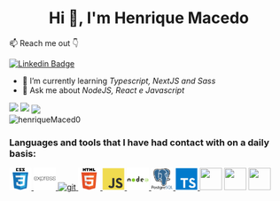 <h1 align="center">Hi 👋, I'm Henrique Macedo</h1>
📫 Reach me out 👇

[![Linkedin
Badge](https://img.shields.io/badge/-LinkedIn-blue?style=flat-square&logo=Linkedin&logoColor=white&link=https://www.linkedin.com/in/henrique-macedo-7951961a8/)](https://www.linkedin.com/in/henrique-macedo-7951961a8/)

- 🌱 I’m currently learning *Typescript, NextJS and Sass*
- 💬 Ask me about *NodeJS, React e Javascript*
<div>
    <img height="180em"
        src="https://github-readme-stats.vercel.app/api?username=henriqueMaced0&show_icons=true&theme=onedark&include_all_commits=true&count_private=true" />
    <img height="180em"
        src="https://github-readme-stats.vercel.app/api/top-langs/?username=henriqueMaced0&layout=compact&langs_count=16&theme=onedark" />
    <img onclick="https://github.com/henriqueMaced0/" align="center"
        src="http://www.thejewelleryeditor.com/media/images_thumbnails/filer_public_thumbnails/old/16294/spacer.gif__1536x0_q75_crop-scale_subsampling-2_upscale-false.png"
        width="5" />
</div>
<div>
    <img align="center" src="https://github-readme-streak-stats.herokuapp.com/?user=henriqueMaced0&theme=onedark"
        alt="henriqueMaced0" height="158" />
</div>
<h3 align="left">Languages and tools that I have had contact with on a daily basis:</h3>
<p align="left"> <a href="https://www.w3schools.com/css/" target="_blank"> <img
            src="https://raw.githubusercontent.com/devicons/devicon/master/icons/css3/css3-original-wordmark.svg"
            alt="css3" width="40" height="40" /> </a> <a href="https://expressjs.com" target="_blank"> <img
            src="https://raw.githubusercontent.com/devicons/devicon/master/icons/express/express-original-wordmark.svg"
            alt="express" width="40" height="40" /> </a> <a href="https://git-scm.com/" target="_blank"> <img
            src="https://www.vectorlogo.zone/logos/git-scm/git-scm-icon.svg" alt="git" width="40" height="40" /> </a> <a
        href="https://www.w3.org/html/" target="_blank"> <img
            src="https://raw.githubusercontent.com/devicons/devicon/master/icons/html5/html5-original-wordmark.svg"
            alt="html5" width="40" height="40" /> </a> <a href="https://developer.mozilla.org/en-US/docs/Web/JavaScript"
        target="_blank"> <img
            src="https://raw.githubusercontent.com/devicons/devicon/master/icons/javascript/javascript-original.svg"
            alt="javascript" width="40" height="40" /> </a> <a
        href="https://nodejs.org" target="_blank"> <img
            src="https://raw.githubusercontent.com/devicons/devicon/master/icons/nodejs/nodejs-original-wordmark.svg"
            alt="nodejs" width="40" height="40" /> </a><a href="https://www.postgresql.org" target="_blank"> <img
            src="https://raw.githubusercontent.com/devicons/devicon/master/icons/postgresql/postgresql-original-wordmark.svg"
            alt="postgresql" width="40" height="40" /> </a>
    <a href="https://www.typescriptlang.org/" target="_blank"> <img
            src="https://raw.githubusercontent.com/devicons/devicon/master/icons/typescript/typescript-original.svg"
            alt="typescript" width="40" height="40" /> </a>
    <a href="https://firebase.google.com/" target="_blank">
        <img src="https://cdn.jsdelivr.net/gh/devicons/devicon/icons/firebase/firebase-plain-wordmark.svg" width="40"
            height="40" /></a>
    <a href="https://pt-br.reactjs.org/" target="_blank">
        <img src="https://cdn.jsdelivr.net/gh/devicons/devicon/icons/react/react-original-wordmark.svg" width="40"
            height="40" /></a>
    <a href="https://nextjs.org/" target="_blank">
        <img src="https://cdn.jsdelivr.net/gh/devicons/devicon/icons/nextjs/nextjs-line.svg" width="40"
            height="40" /></a>

</p>
